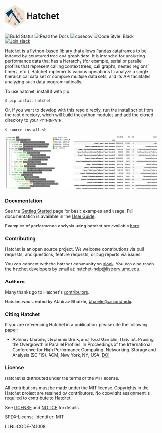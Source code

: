# <img src="https://raw.githubusercontent.com/hatchet/hatchet/develop/logo-hex.png" width="64" valign="middle" alt="hatchet"/> Hatchet

[![Build Status](http://github.com/hatchet/hatchet/actions/workflows/unit-tests.yaml/badge.svg)](https://github.com/hatchet/hatchet/actions)
[![Read the Docs](http://readthedocs.org/projects/hatchet/badge/?version=latest)](http://hatchet.readthedocs.io)
[![codecov](https://codecov.io/gh/hatchet/hatchet/branch/develop/graph/badge.svg)](https://codecov.io/gh/hatchet/hatchet)
[![Code Style: Black](https://img.shields.io/badge/code%20style-black-000000.svg)](https://github.com/psf/black)
[![Join slack](https://img.shields.io/badge/slack-hatchet--users-blue)](https://join.slack.com/t/hatchet-users/shared_invite/zt-twjzzdav-p1s7NUEJzBoejYdOAgeddg)

Hatchet is a Python-based library that allows [Pandas](https://pandas.pydata.org) dataframes to be indexed by structured tree and graph data. It is intended for analyzing performance data that has a hierarchy (for example, serial or parallel profiles that represent calling context trees, call graphs, nested regions’ timers, etc.). Hatchet implements various operations to analyze a single hierarchical data set or compare multiple data sets, and its API facilitates analyzing such data programmatically.

To use hatchet, install it with pip:

```
$ pip install hatchet
```

Or, if you want to develop with this repo directly, run the install script from
the root directory, which will build the cython modules and add the cloned
directory to your `PYTHONPATH`:

```
$ source install.sh
```

<p align="center">
  <img src="https://raw.githubusercontent.com/hatchet/hatchet/develop/screenshot.png" width=800>
</p>


### Documentation

See the [Getting Started](https://hatchet.readthedocs.io/en/latest/getting_started.html) page for basic examples and usage. Full documentation is available in the [User Guide](https://hatchet.readthedocs.io/en/latest/user_guide.html).

Examples of performance analysis using hatchet are available [here](https://hatchet.readthedocs.io/en/latest/analysis_examples.html).

### Contributing

Hatchet is an open source project. We welcome contributions via pull requests,
and questions, feature requests, or bug reports via issues.

You can connect with the hatchet community on
[slack](https://join.slack.com/t/hatchet-users/shared_invite/zt-twjzzdav-p1s7NUEJzBoejYdOAgeddg).
You can also reach the hatchet developers by email at:
[hatchet-help@listserv.umd.edu](mailto:hatchet-help@listserv.umd.edu).

### Authors

Many thanks go to Hatchet's
[contributors](https://github.com/hatchet/hatchet/graphs/contributors).

Hatchet was created by Abhinav Bhatele, bhatele@cs.umd.edu.


### Citing Hatchet

If you are referencing Hatchet in a publication, please cite the
following [paper](http://www.cs.umd.edu/~bhatele/pubs/pdf/2019/sc2019.pdf):

 * Abhinav Bhatele, Stephanie Brink, and Todd Gamblin. Hatchet: Pruning
   the Overgrowth in Parallel Profiles. In Proceedings of the International
   Conference for High Performance Computing, Networking, Storage and Analysis
   (SC '19). ACM, New York, NY, USA. [DOI](
   http://doi.acm.org/10.1145/3295500.3356219)

### License


Hatchet is distributed under the terms of the MIT license.

All contributions must be made under the MIT license.  Copyrights in the
Hatchet project are retained by contributors.  No copyright assignment is
required to contribute to Hatchet.

See [LICENSE](https://github.com/hatchet/hatchet/blob/develop/LICENSE) and
[NOTICE](https://github.com/hatchet/hatchet/blob/develop/NOTICE) for details.

SPDX-License-Identifier: MIT

LLNL-CODE-741008
